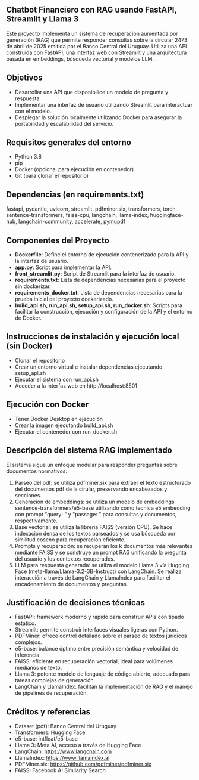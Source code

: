 ## Chatbot Financiero con RAG usando FastAPI, Streamlit y Llama 3
Este proyecto implementa un sistema de recuperación aumentada por generación (RAG) que permite responder consultas sobre la circular 2473 de abril de 2025 emitida por el Banco Central del Uruguay. Utiliza una API construida con FastAPI, una interfaz web con Streamlit y una arquitectura basada en embeddings, búsqueda vectorial y modelos LLM.

## Objetivos
- Desarrollar una API que disponibilice un modelo de pregunta y respuesta.
- Implementar una interfaz de usuario utilizando Streamlit para interactuar con el modelo.
- Desplegar la solución localmente utilizando Docker para asegurar la portabilidad y escalabilidad del servicio.

## Requisitos generales del entorno
- Python 3.8
- pip
- Docker (opcional para ejecución en contenedor)
- Git (para clonar el repositorio)

## Dependencias (en requirements.txt)
fastapi, pydantic, uvicorn, streamlit, pdfminer.six, transformers, torch, sentence-transformers, faiss-cpu, langchain, llama-index, huggingface-hub, langchain-community, accelerate, pymupdf

## Componentes del Proyecto
- **Dockerfile**: Define el entorno de ejecución contenerizado para la API y la interfaz de usuario.
- **app.py**: Script para implementar la API.
- **front_streamlit.py**: Script de Streamlit para la interfaz de usuario.
- **requirements.txt**: Lista de dependencias necesarias para el proyecto sin dockerizar.
- **requirements_docker.txt**: Lista de dependencias necesarias para la prueba inicial del proyecto dockerizado.
- **build_api.sh, run_api.sh, setup_api.sh, run_docker.sh**: Scripts para facilitar la construcción, ejecución y configuración de la API y el entorno de Docker.

## Instrucciones de instalación y ejecución local (sin Docker)
- Clonar el repositorio
- Crear un entorno virtual e instalar dependencias ejecutando setup_api.sh
- Ejecutar el sistema con run_api.sh
- Acceder a la interfaz web en http://localhost:8501

## Ejecución con Docker
- Tener Docker Desktop en ejecución
- Crear la imagen ejecutando build_api.sh
- Ejecutar el contenedor con run_docker.sh

## Descripción del sistema RAG implementado
El sistema sigue un enfoque modular para responder preguntas sobre documentos normativos:
1. Parseo del pdf: se utiliza pdfminer.six para extraer el texto estructurado del documentos pdf de la cirular, preservando encabezados y secciones.
2. Generación de embeddings: se utiliza un modelo de embeddings sentence-transformers/e5-base utilizando como tecnica e5 embedding con prompt "query: " y "passage: " para consultas y documentos, respectivamente.
3. Base vectorial: se utiliza la libreria FAISS (versión CPU). Se hace indexación densa de los textos parseados y se usa búsqueda por similitud coseno para recuperación eficiente.
4. Prompts y recuperación: se recuperan los k documentos más relevantes mediante FAISS y se construye un prompt RAG unificando la pregunta del usuario y los contextos recuperados.
5. LLM para respuesta generada: se utilza el modelo Llama 3 vía Hugging Face (meta-llama/Llama-3.2-3B-Instruct) con LangChain. Se realiza interacción a través de LangChain y LlamaIndex para facilitar el encadenamiento de documentos y preguntas.

## Justificación de decisiones técnicas
- FastAPI: framework moderno y rápido para construir APIs con tipado estático.
- Streamlit: permite construir interfaces visuales ligeras con Python.
- PDFMiner: ofrece control detallado sobre el parseo de textos jurídicos complejos.
- e5-base: balance óptimo entre precisión semántica y velocidad de inferencia.
- FAISS: eficiente en recuperación vectorial, ideal para volúmenes medianos de texto.
- Llama 3: potente modelo de lenguaje de código abierto, adecuado para tareas complejas de generación.
- LangChain y LlamaIndex: facilitan la implementación de RAG y el manejo de pipelines de recuperación.

## Créditos y referencias
- Dataset (pdf): Banco Central del Uruguay
- Transformers: Hugging Face
- e5-base: intfloat/e5-base
- Llama 3: Meta AI, acceso a través de Hugging Face
- LangChain: https://www.langchain.com
- LlamaIndex: https://www.llamaindex.ai
- PDFMiner.six: https://github.com/pdfminer/pdfminer.six
- FAISS: Facebook AI Similarity Search
